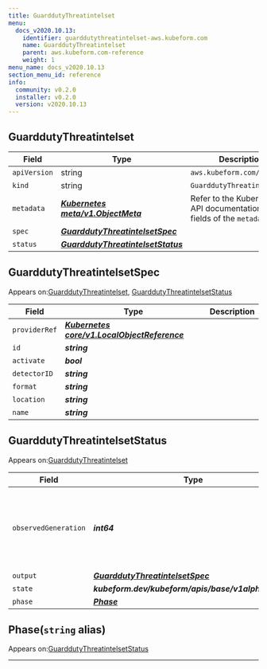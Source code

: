 ```yaml
---
title: GuarddutyThreatintelset
menu:
  docs_v2020.10.13:
    identifier: guarddutythreatintelset-aws.kubeform.com
    name: GuarddutyThreatintelset
    parent: aws.kubeform.com-reference
    weight: 1
menu_name: docs_v2020.10.13
section_menu_id: reference
info:
  community: v0.2.0
  installer: v0.2.0
  version: v2020.10.13
---
```


## GuarddutyThreatintelset
| Field | Type | Description |
| ------ | ----- | ----------- |
| `apiVersion` | string | `aws.kubeform.com/v1alpha1` |
|    `kind` | string | `GuarddutyThreatintelset` |
| `metadata` | ***[Kubernetes meta/v1.ObjectMeta](https://kubernetes.io/docs/reference/generated/kubernetes-api/v1.13/#objectmeta-v1-meta)***|Refer to the Kubernetes API documentation for the fields of the `metadata` field.|
| `spec` | ***[GuarddutyThreatintelsetSpec](#guarddutythreatintelsetspec)***||
| `status` | ***[GuarddutyThreatintelsetStatus](#guarddutythreatintelsetstatus)***||
## GuarddutyThreatintelsetSpec

Appears on:[GuarddutyThreatintelset](#guarddutythreatintelset), [GuarddutyThreatintelsetStatus](#guarddutythreatintelsetstatus)

| Field | Type | Description |
| ------ | ----- | ----------- |
| `providerRef` | ***[Kubernetes core/v1.LocalObjectReference](https://kubernetes.io/docs/reference/generated/kubernetes-api/v1.13/#localobjectreference-v1-core)***||
| `id` | ***string***||
| `activate` | ***bool***||
| `detectorID` | ***string***||
| `format` | ***string***||
| `location` | ***string***||
| `name` | ***string***||
## GuarddutyThreatintelsetStatus

Appears on:[GuarddutyThreatintelset](#guarddutythreatintelset)

| Field | Type | Description |
| ------ | ----- | ----------- |
| `observedGeneration` | ***int64***| ***(Optional)*** Resource generation, which is updated on mutation by the API Server.|
| `output` | ***[GuarddutyThreatintelsetSpec](#guarddutythreatintelsetspec)***| ***(Optional)*** |
| `state` | ***kubeform.dev/kubeform/apis/base/v1alpha1.State***| ***(Optional)*** |
| `phase` | ***[Phase](#phase)***| ***(Optional)*** |
## Phase(`string` alias)

Appears on:[GuarddutyThreatintelsetStatus](#guarddutythreatintelsetstatus)

---
